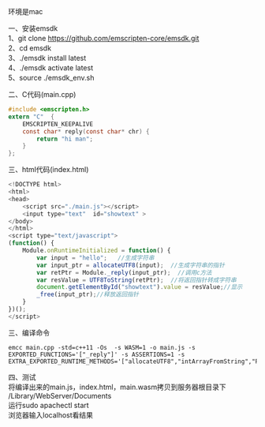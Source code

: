 环境是mac

一、安装emsdk   
1、git clone https://github.com/emscripten-core/emsdk.git   
2、cd emsdk  
3、./emsdk install latest  
4、./emsdk activate latest  
5、source ./emsdk_env.sh  

二、C代码(main.cpp)  
```c
#include <emscripten.h>  
extern "C"  {  
    EMSCRIPTEN_KEEPALIVE  
    const char* reply(const char* chr) {  
        return "hi man";  
    }  
};  
```

三、html代码(index.html)  
```javascript
<!DOCTYPE html>  
<html>  
<head>  
    <script src="./main.js"></script>  
    <input type="text"  id="showtext" >  
</body>  
</html>    
<script type="text/javascript">  
(function() {  
	Module.onRuntimeInitialized = function() {  
		var input = "hello";   //生成字符串  
		var input_ptr = allocateUTF8(input);  //生成字符串的指针  
		var retPtr = Module._reply(input_ptr);  //调用c方法  
		var resValue = UTF8ToString(retPtr);  //将返回指针转成字符串  
		document.getElementById("showtext").value = resValue;//显示  
		_free(input_ptr);//释放返回指针  
	}  
})();  
</script>
```

三、编译命令
```shell
emcc main.cpp -std=c++11 -Os  -s WASM=1 -o main.js -s EXPORTED_FUNCTIONS='["_reply"]' -s ASSERTIONS=1 -s EXTRA_EXPORTED_RUNTIME_METHODS='["allocateUTF8","intArrayFromString","Pointer_stringify"]'
```

四、测试  
将编译出来的main.js，index.html，main.wasm拷贝到服务器根目录下
/Library/WebServer/Documents  
运行sudo apachectl start  
浏览器输入localhost看结果



